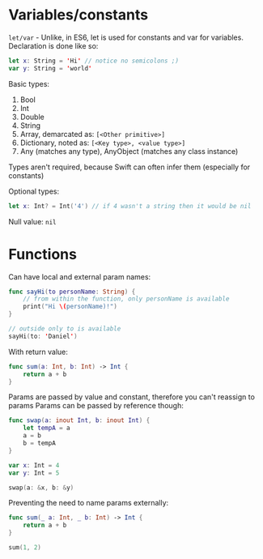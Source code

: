 # Variables/constants

`let/var` -
Unlike, in ES6, let is used for constants and var for variables.
Declaration is done like so:
```swift
let x: String = 'Hi' // notice no semicolons ;)
var y: String = 'world'
```
Basic types:
1. Bool
1. Int
1. Double
1. String
1. Array, demarcated as: `[<Other primitive>]`
1. Dictionary, noted as: `[<Key type>, <value type>]`
1. Any (matches any type), AnyObject (matches any class instance)

Types aren't required, because Swift can often infer them (especially for constants)

Optional types:
```swift
let x: Int? = Int('4') // if 4 wasn't a string then it would be nil
```

Null value: `nil`


# Functions
Can have local and external param names:
```swift
func sayHi(to personName: String) {
    // from within the function, only personName is available
    print("Hi \(personName)!")
}

// outside only to is available
sayHi(to: 'Daniel')
```
With return value:
```swift
func sum(a: Int, b: Int) -> Int {
    return a + b
}
```
Params are passed by value and constant, therefore you can't reassign to params
Params can be passed by reference though:
```swift
func swap(a: inout Int, b: inout Int) {
    let tempA = a
    a = b
    b = tempA
}

var x: Int = 4
var y: Int = 5

swap(a: &x, b: &y)
```
Preventing the need to name params externally:
```swift
func sum(_ a: Int, _ b: Int) -> Int {
    return a + b
}

sum(1, 2)
```
